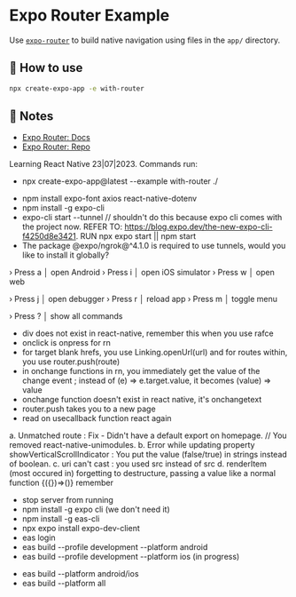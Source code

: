 # Expo Router Example

Use [`expo-router`](https://expo.github.io/router) to build native navigation using files in the `app/` directory.

## 🚀 How to use

```sh
npx create-expo-app -e with-router
```

## 📝 Notes

- [Expo Router: Docs](https://expo.github.io/router)
- [Expo Router: Repo](https://github.com/expo/router)

Learning React Native 23|07|2023.
Commands run:

- npx create-expo-app@latest --example with-router ./
<!-- (expo font for custom fonts, axios for data fetching as usual, and react-native-dotenv allows us to work with environment variables (does this mean that we can't work with environment variables without this?)) -->
- npm install expo-font axios react-native-dotenv
- npm install -g expo-cli
- expo-cli start --tunnel // shouldn't do this because expo cli comes with the project now. REFER TO: https://blog.expo.dev/the-new-expo-cli-f4250d8e3421. RUN npx expo start || npm start
- The package @expo/ngrok@^4.1.0 is required to use tunnels, would you like to install it globally?

<!-- Notes for just necessity -->

› Press a │ open Android
› Press i │ open iOS simulator
› Press w │ open web

› Press j │ open debugger
› Press r │ reload app
› Press m │ toggle menu

› Press ? │ show all commands

<!-- REMINDERS -->

- div does not exist in react-native, remember this when you use rafce
- onclick is onpress for rn
- for target blank hrefs, you use Linking.openUrl(url) and for routes within, you use router.push(route)
- in onchange functions in rn, you immediately get the value of the change event ; instead of (e) => e.target.value, it becomes (value) => value
- onchange function doesn't exist in react native, it's onchangetext
- router.push takes you to a new page
- read on usecallback function react again

<!-- DOCUMENTATION FOR ERRORS ENCOUNTERED SO FAR AND HOW THEY WERE FIXED -->

a. Unmatched route : Fix - Didn't have a default export on homepage. // You removed react-native-unimodules.
b. Error while updating property showVerticalScrollIndicator : You put the value (false/true) in strings instead of boolean.
c. uri can't cast : you used src instead of src
d. renderItem (most occured in) forgetting to destructure, passing a value like a normal function {({})=>()} remember

<!-- BUILD -->

- stop server from running
- npm install -g expo cli (we don't need it)
- npm install -g eas-cli
- npx expo install expo-dev-client
- eas login
- eas build --profile development --platform android
- eas build --profile development --platform ios (in progress)

<!-- FOR DEPLOYMENT -->

- eas build --platform android/ios
- eas build --platform all
